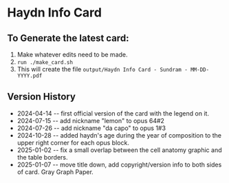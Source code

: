 # Haydn Info Card

## To Generate the latest card:

1. Make whatever edits need to be made.
2. `run ./make_card.sh`
3. This will create the file  `output/Haydn Info Card - Sundram - MM-DD-YYYY.pdf`


## Version History
* 2024-04-14 -- first official version of the card with the legend on it.
* 2024-07-15 -- add nickname "lemon" to opus 64#2
* 2024-07-26 -- add nickname "da capo" to opus 1#3
* 2024-10-28 -- added haydn's age during the year of composition to the upper right corner for each opus block.
* 2025-01-02 -- fix a small overlap between the cell anatomy graphic and the table borders.
* 2025-01-07 -- move title down, add copyright/version info to both sides of card. Gray Graph Paper.
